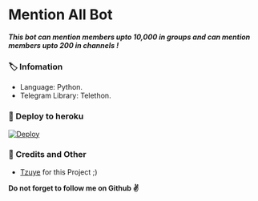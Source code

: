 # Mention All Bot
_**This bot can mention members upto 10,000 in groups and can mention members upto 200 in channels !**_

### 🏷 Infomation
- Language: Python.
- Telegram Library: Telethon.

### 🚀 Deploy to heroku
[![Deploy](https://www.herokucdn.com/deploy/button.svg)](https://heroku.com/deploy?template=https://github.com/tzuye/mention)

### 🎯 Credits and Other
- [Tzuye](https://github.com/tzuye) for this Project ;)

**Do not forget to follow me on Github ✌️**
